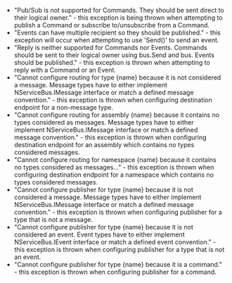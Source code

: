  * "Pub/Sub is not supported for Commands. They should be sent direct to their logical owner." - this exception is being thrown when attempting to publish a Command or subscribe to/unsubscribe from a Command.
 * "Events can have multiple recipient so they should be published." - this exception will occur when attempting to use 'Send()' to send an event.
 * "Reply is neither supported for Commands nor Events. Commands should be sent to their logical owner using bus.Send and bus. Events should be published." - this exception is thrown when attempting to reply with a Command or an Event.
 * "Cannot configure routing for type {name} because it is not considered a message. Message types have to either implement NServiceBus.IMessage interface or match a defined message convention." - this exception is thrown when configuring destination endpoint for a non-message type.
 * "Cannot configure routing for assembly {name} because it contains no types considered as messages. Message types have to either implement NServiceBus.IMessage interface or match a defined message convention." - this exception is thrown when configuring destination endpoint for an assembly which contains no types considered messages.
 * "Cannot configure routing for namespace {name} because it contains no types considered as messages..." - this exception is thrown when configuring destination endpoint for a namespace which contains no types considered messages.
 * "Cannot configure publisher for type {name} because it is not considered a message. Message types have to either implement NServiceBus.IMessage interface or match a defined message convention." - this exception is thrown when configuring publisher for a type that is not a message.
 * "Cannot configure publisher for type {name} because it is not considered an event. Event types have to either implement NServiceBus.IEvent interface or match a defined event convention." - this exception is thrown when configuring publisher for a type that is not an event.
 * "Cannot configure publisher for type {name} because it is a command." - this exception is thrown when configuring publisher for a command.